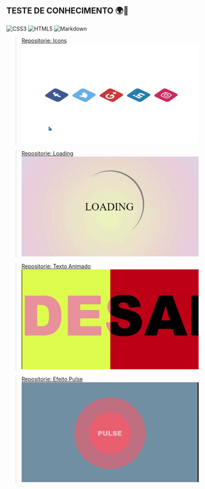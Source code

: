 ## TESTE DE CONHECIMENTO 🌍🧠

![CSS3](https://img.shields.io/badge/CSS3-000?style=for-the-badge&logo=css3&logoColor=264CE4)
![HTML5](https://img.shields.io/badge/HTML5-000?style=for-the-badge&logo=html5)
![Markdown](https://img.shields.io/badge/Markdown-000?style=for-the-badge&logo=markdown)

> [Repositorie: Icons](/Logos/CSS/Style.css)
![icons](/imagens/icons.gif)

> [Repositorie: Loading](/Loading/css/style.css)
![Loading](/imagens/loading.gif)

> [Repositorie: Texto Animado](/textoAnimado/css/style.css)
![TextoAnimado](/imagens/TextoAnimado.gif)

> [Repositorie: Efeito Pulse](/EfeitoPulse/css/style.css)
![EfeitoPulse](/imagens/EfeitoPulse.gif)
